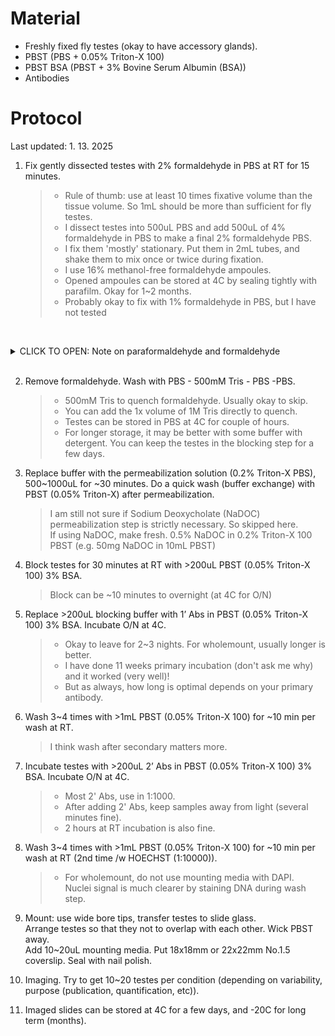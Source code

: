 # Material 
- Freshly fixed fly testes (okay to have accessory glands). 
- PBST (PBS + 0.05% Triton-X 100)
- PBST BSA (PBST + 3% Bovine Serum Albumin (BSA))
- Antibodies
 
# Protocol 

Last updated: 1. 13. 2025

<!--![Tubules before fixation](https://github.com/jongminkmg/Storage/blob/main/Pre-fix_tubules.jpg?raw=true "Tubules before fixation")
<br> before fixation-->

1. Fix gently dissected testes with 2% formaldehyde in PBS at RT for 15 minutes. 
    > - Rule of thumb: use at least 10 times fixative volume than the tissue volume. So 1mL should be more than sufficient for fly testes. <br>
    > - I dissect testes into 500uL PBS and add 500uL of 4% formaldehyde in PBS to make a final 2% formaldehyde PBS. <br>
    > - I fix them 'mostly' stationary. Put them in 2mL tubes, and shake them to mix once or twice during fixation. <br>
    > - I use 16% methanol-free formaldehyde ampoules. <br>
    > - Opened ampoules can be stored at 4C by sealing tightly with parafilm. Okay for 1~2 months.<br>
    > - Probably okay to fix with 1% formaldehyde in PBS, but I have not tested
    
<br><details>
<summary>CLICK TO OPEN: Note on paraformaldehyde and formaldehyde</summary>

    1) Paraformaldehyde is a polymer form (powder) of formaldehyde. 
       You cannot fix samples with paraformaldehyde, 
       so don't write in your method section that you fixed with paraformaldehyde.

    2) Once you open 16% formaldehyde ampoule, formaldehyde polymerizes. 
       So, the effective concentration of active moiety decreases over time. 
       Empirically, it did not matter to keep opened formaldehyde at 4C for up to 1~2 months. 

</details><br>

2. Remove formaldehyde. Wash with PBS - 500mM Tris - PBS -PBS.
    > - 500mM Tris to quench formaldehyde. Usually okay to skip. <br>
    > - You can add the 1x volume of 1M Tris directly to quench. <br>
    > - Testes can be stored in PBS at 4C for couple of hours. <br>
    > - For longer storage, it may be better with some buffer with detergent. You can keep the testes in the blocking step for a few days. <br>

3. Replace buffer with the permeabilization solution (0.2% Triton-X PBS), 500~1000uL for ~30 minutes. Do a quick wash (buffer exchange) with PBST (0.05% Triton-X) after permeabilization.
    > I am still not sure if Sodium Deoxycholate (NaDOC) permeabilization step is strictly necessary. So skipped here.<br>
    > If using NaDOC, make fresh. 0.5% NaDOC in 0.2% Triton-X 100 PBST (e.g. 50mg NaDOC in 10mL PBST)

4. Block testes for 30 minutes at RT with >200uL PBST (0.05% Triton-X 100) 3% BSA. 
    > Block can be ~10 minutes to overnight (at 4C for O/N)

5. Replace >200uL blocking buffer with 1’ Abs in PBST (0.05% Triton-X 100) 3% BSA. Incubate O/N at 4C.
    > - Okay to leave for 2~3 nights. For wholemount, usually longer is better.
    > - I have done 11 weeks primary incubation (don't ask me why) and it worked (very well)!
    > - But as always, how long is optimal depends on your primary antibody. 

6. Wash 3~4 times with >1mL PBST (0.05% Triton-X 100) for ~10 min per wash at RT.
    > I think wash after secondary matters more. 

7. Incubate testes with >200uL 2’ Abs in PBST (0.05% Triton-X 100) 3% BSA. Incubate O/N at 4C.
   > - Most 2' Abs, use in 1:1000.<br>
   > - After adding 2' Abs, keep samples away from light (several minutes fine).<br>
   > - 2 hours at RT incubation is also fine. 

8. Wash 3~4 times with >1mL PBST (0.05% Triton-X 100) for ~10 min per wash at RT (2nd time /w HOECHST (1:10000)).
    > - For wholemount, do not use mounting media with DAPI. <br> Nuclei signal is much clearer by staining DNA during wash step. 

9. Mount: use wide bore tips, transfer testes to slide glass.<br> Arrange testes so that they not to overlap with each other. Wick PBST away. 
<br> Add 10~20uL mounting media. Put 18x18mm or 22x22mm No.1.5 coverslip. Seal with nail polish. 

10. Imaging. Try to get 10~20 testes per condition (depending on variability, purpose (publication, quantification, etc)).

11. Imaged slides can be stored at 4C for a few days, and -20C for long term (months).
